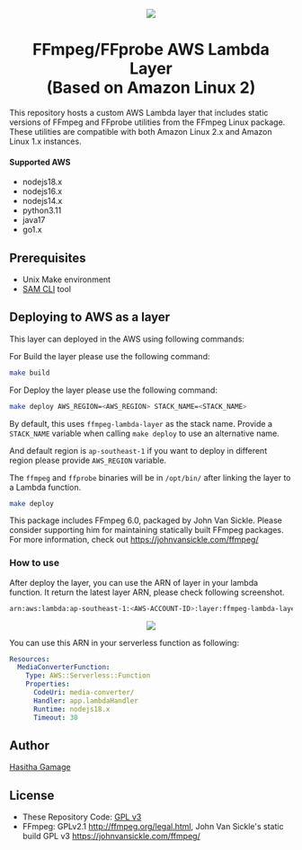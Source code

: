<p align='center'> <img src="https://user-images.githubusercontent.com/4580975/275339760-e9e95dcd-afd5-4ed0-9d3f-f739bd9e9a4a.jpg"/></p>

<h1  align='center'>FFmpeg/FFprobe AWS Lambda Layer<br>(Based on Amazon Linux 2)</h1>


This repository hosts a custom AWS Lambda layer that includes static versions of FFmpeg and FFprobe utilities from the FFmpeg Linux package. These utilities are compatible with both Amazon Linux 2.x and Amazon Linux 1.x instances.

#### Supported AWS 
- nodejs18.x
- nodejs16.x
- nodejs14.x
- python3.11
- java17
- go1.x

## Prerequisites

* Unix Make environment
* [SAM CLI](https://docs.aws.amazon.com/serverless-application-model/latest/developerguide/install-sam-cli.html) tool

## Deploying to AWS as a layer

This layer can deployed in the AWS using following commands:

For Build the layer please use the following command:

```sh
make build
```

For Deploy the layer please use the following command:

```sh
make deploy AWS_REGION=<AWS_REGION> STACK_NAME=<STACK_NAME> 
```

By default, this uses `ffmpeg-lambda-layer` as the stack name. Provide a `STACK_NAME` variable when calling `make deploy` to use an alternative name.

And default region is `ap-southeast-1` if you want to deploy in different region please provide `AWS_REGION` variable.


The `ffmpeg` and `ffprobe` binaries will be in `/opt/bin/` after linking the layer to a Lambda function.

```sh
make deploy
```

This package includes FFmpeg 6.0, packaged by John Van Sickle. Please consider supporting him for maintaining statically built FFmpeg packages. For more information, check out https://johnvansickle.com/ffmpeg/

### How to use

After deploy the layer, you can use the ARN of layer in your lambda function.
It return the latest layer ARN, please check following screenshot.

```sh
arn:aws:lambda:ap-southeast-1:<AWS-ACCOUNT-ID>:layer:ffmpeg-lambda-layer:1  
```

<p align='center'> <img src="https://user-images.githubusercontent.com/4580975/275339769-a87fc0c9-2d72-4d7b-b341-69f051cda034.png"/></p> </p> 

You can use this ARN in your serverless function as following:

```yaml
Resources:
  MediaConverterFunction:
    Type: AWS::Serverless::Function
    Properties:
      CodeUri: media-converter/
      Handler: app.lambdaHandler
      Runtime: nodejs18.x
      Timeout: 30
```

## Author

[Hasitha Gamage](https://hasitha.xyz)

## License

* These Repository Code: [GPL v3](https://opensource.org/licenses/MIT)
* FFmpeg: GPLv2.1 <http://ffmpeg.org/legal.html>, John Van Sickle's static build GPL v3 <https://johnvansickle.com/ffmpeg/>
